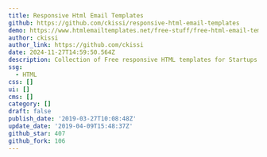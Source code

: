 ```yaml
---
title: Responsive Html Email Templates
github: https://github.com/ckissi/responsive-html-email-templates
demo: https://www.htmlemailtemplates.net/free-stuff/free-html-email-templates/
author: ckissi
author_link: https://github.com/ckissi
date: 2024-11-27T14:59:50.564Z
description: Collection of Free responsive HTML templates for Startups
ssg:
  - HTML
css: []
ui: []
cms: []
category: []
draft: false
publish_date: '2019-03-27T10:08:48Z'
update_date: '2019-04-09T15:48:37Z'
github_star: 407
github_fork: 106
---
```

